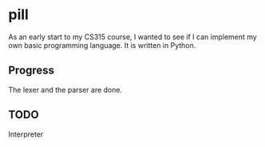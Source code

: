 # pill
As an early start to my CS315 course, I wanted to see if I can implement my own basic programming language. It is written in Python.

## Progress

The lexer and the parser are done.

## TODO

Interpreter
